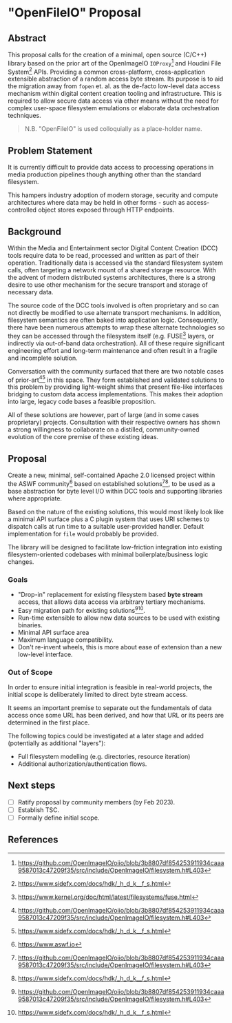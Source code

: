 # "OpenFileIO" Proposal

## Abstract

This proposal calls for the creation of a minimal, open source (C/C++)
library based on the prior art of the OpenImageIO `IOProxy`[^1] and
Houdini File System[^2] APIs. Providing a common cross-platform,
cross-application extensible abstraction of a random access byte stream.
Its purpose is to aid the migration away from `fopen` et. al. as the
de-facto low-level data access mechanism within digital content creation
tooling and infrastructure. This is required to allow secure data access
via other means without the need for complex user-space filesystem
emulations or elaborate data orchestration techniques.

> N.B. "OpenFileIO" is used colloquially as a place-holder name.

## Problem Statement

It is currently difficult to provide data access to processing
operations in media production pipelines though anything other than the
standard filesystem.

This hampers industry adoption of modern storage, security and compute
architectures where data may be held in other forms - such as
access-controlled object stores exposed through HTTP endpoints.

## Background

Within the Media and Entertainment sector Digital Content Creation (DCC)
tools require data to be read, processed and written as part of their
operation. Traditionally data is accessed via the standard filesystem
system calls, often targeting a network mount of a shared storage
resource. With the advent of modern distributed systems architectures,
there is a strong desire to use other mechanism for the secure
transport and storage of necessary data.

The source code of the DCC tools involved is often proprietary and so
can not directly be modified to use alternate transport mechanisms. In
addition, filesystem semantics are often baked into application logic.
Consequently, there have been numerous attempts to wrap these alternate
technologies so they can be accessed through the filesystem itself (e.g.
FUSE[^3] layers, or indirectly via out-of-band data orchestration). All
of these require significant engineering effort and long-term
maintenance and often result in a fragile and incomplete solution.

Conversation with the community surfaced that there are two notable
cases of prior-art[^1][^2] in this space. They form established and
validated solutions to this problem by providing light-weight shims that
present file-like interfaces bridging to custom data access
implementations. This makes their adoption into large, legacy code bases
a feasible proposition.

All of these solutions are however, part of large (and in some cases
proprietary) projects. Consultation with their respective owners has
shown a strong willingness to collaborate on a distilled,
community-owned evolution of the core premise of these existing ideas.

## Proposal

Create a new, minimal, self-contained Apache 2.0 licensed project within
the ASWF community[^4] based on established solutions[^1][^2], to be
used as a base abstraction for byte level I/O within DCC tools and
supporting libraries where appropriate.

Based on the nature of the existing solutions, this would most likely
look like a minimal API surface plus a C plugin system that uses URI
schemes to dispatch calls at run time to a suitable user-provided
handler. Default implementation for `file` would probably be provided.

The library will be designed to facilitate low-friction integration into
existing filesystem-oriented codebases with minimal boilerplate/business
logic changes.

### Goals

- "Drop-in" replacement for existing filesystem based **byte stream**
  access, that allows data access via arbitrary tertiary mechanisms.
- Easy migration path for existing solutions[^1][^2].
- Run-time extensible to allow new data sources to be used with existing
  binaries.
- Minimal API surface area
- Maximum language compatibility.
- Don't re-invent wheels, this is more about ease of extension than a
  new low-level interface.

### Out of Scope

In order to ensure initial integration is feasible in real-world
projects, the initial scope is deliberately limited to direct byte
stream access.

It seems an important premise to separate out the fundamentals of data
access once some URL has been derived, and how that URL or its peers are
determined in the first place.

The following topics could be investigated at a later stage and
added (potentially as additional "layers"):

- Full filesystem modelling (e.g. directories, resource iteration)
- Additional authorization/authentication flows.

## Next steps

- [ ] Ratify proposal by community members (by Feb 2023).
- [ ] Establish TSC.
- [ ] Formally define initial scope.

## References

[^1]: https://github.com/OpenImageIO/oiio/blob/3b8807df854253911934caaa9587013c47209f35/src/include/OpenImageIO/filesystem.h#L403
[^2]: https://www.sidefx.com/docs/hdk/_h_d_k__f_s.html
[^3]: https://www.kernel.org/doc/html/latest/filesystems/fuse.html
[^4]: https://www.aswf.io

